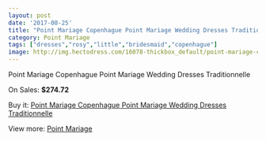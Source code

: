```yaml
---
layout: post
date: '2017-08-25'
title: "Point Mariage Copenhague Point Mariage Wedding Dresses Traditionnelle"
category: Point Mariage
tags: ["dresses","rosy","little","bridesmaid","copenhague"]
image: http://img.hectodress.com/16078-thickbox_default/point-mariage-copenhague-point-mariage-wedding-dresses-traditionnelle.jpg
---
```

Point Mariage Copenhague Point Mariage Wedding Dresses Traditionnelle

On Sales: **$274.72**
<a href="https://www.hectodress.com/point-mariage/7833-point-mariage-copenhague-point-mariage-wedding-dresses-traditionnelle.html"><amp-img layout="responsive" width="600" height="600" src="//img.hectodress.com/16078-thickbox_default/point-mariage-copenhague-point-mariage-wedding-dresses-traditionnelle.jpg" alt="Point Mariage Copenhague Point Mariage Wedding Dresses Traditionnelle 0" /></a>
<a href="https://www.hectodress.com/point-mariage/7833-point-mariage-copenhague-point-mariage-wedding-dresses-traditionnelle.html"><amp-img layout="responsive" width="600" height="600" src="//img.hectodress.com/16079-thickbox_default/point-mariage-copenhague-point-mariage-wedding-dresses-traditionnelle.jpg" alt="Point Mariage Copenhague Point Mariage Wedding Dresses Traditionnelle 1" /></a>

Buy it: [Point Mariage Copenhague Point Mariage Wedding Dresses Traditionnelle](https://www.hectodress.com/point-mariage/7833-point-mariage-copenhague-point-mariage-wedding-dresses-traditionnelle.html "Point Mariage Copenhague Point Mariage Wedding Dresses Traditionnelle")

View more: [Point Mariage](https://www.hectodress.com/138-point-mariage "Point Mariage")